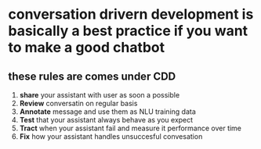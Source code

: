 # conversation drivern development is basically a best practice if you want to make a good chatbot

## these rules are comes under CDD
1. **share** your assistant with user as soon a possible
2. **Review** conversatin on regular basis
3. **Annotate** message and use them as NLU training data
4. **Test** that your assistant always behave  as you expect
5. **Tract** when your assistant fail and measure it performance over time
6. **Fix** how your assistant handles unsuccesful convesation